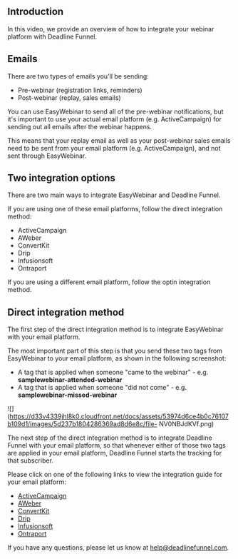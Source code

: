 ## **Introduction**

In this video, we provide an overview of how to integrate your webinar
platform with Deadline Funnel.

## Emails

There are two types of emails you'll be sending:

  * Pre-webinar (registration links, reminders)
  * Post-webinar (replay, sales emails)

You can use EasyWebinar to send all of the pre-webinar notifications, but it's
important to use your actual email platform (e.g. ActiveCampaign) for sending
out all emails after the webinar happens.

This means that your replay email as well as your post-webinar sales emails
need to be sent from your email platform (e.g. ActiveCampaign), and not sent
through EasyWebinar.

## Two integration options

There are two main ways to integrate EasyWebinar and Deadline Funnel.

If you are using one of these email platforms, follow the direct integration
method:

  * ActiveCampaign
  * AWeber
  * ConvertKit
  * Drip
  * Infusionsoft
  * Ontraport

If you are using a different email platform, follow the optin integration
method.

## Direct integration method

The first step of the direct integration method is to integrate EasyWebinar
with your email platform.

The most important part of this step is that you send these two tags from
EasyWebinar to your email platform, as shown in the following screenshot:

  * A tag that is applied when someone "came to the webinar" - e.g. **samplewebinar-attended-webinar**
  * A tag that is applied when someone "did not come" - e.g. **samplewebinar-missed-webinar**

![](https://d33v4339jhl8k0.cloudfront.net/docs/assets/53974d6ce4b0c76107b109d1/images/5d237b1804286369ad8d6e8c/file-
NV0NBJdKVf.png)

The next step of the direct integration method is to integrate Deadline Funnel
with your email platform, so that whenever either of those two tags are
applied in your email platform, Deadline Funnel starts the tracking for that
subscriber.

Please click on one of the following links to view the integration guide for
your email platform:

  * [ActiveCampaign](https://documentation.deadlinefunnel.com/category/319-activecampaign)
  * [AWeber](https://documentation.deadlinefunnel.com/category/326-aweber)
  * [ConvertKit](https://documentation.deadlinefunnel.com/category/320-convertkit)
  * [Drip](https://documentation.deadlinefunnel.com/category/318-drip)
  * [Infusionsoft](https://documentation.deadlinefunnel.com/category/321-infusionsoft)
  * [Ontraport](https://documentation.deadlinefunnel.com/category/317-ontraport)

If you have any questions, please let us know at
[help@deadlinefunnel.com](mailto:mailto:help@deadlinefunnel.com).

